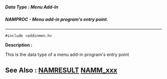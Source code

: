 ##### Data Type : Menu Add-In
##### NAMPROC - Menu add-in program's entry point.
---
```
#include <addinmen.h>
```
**Description :**

This is the data type of a menu add-in program's entry point

**See Also :**
[NAMRESULT](/domino-c-api-docs/reference/Data/NAMRESULT)
[NAMM_xxx](/domino-c-api-docs/reference/Symb/NAMM_xxx)
---
